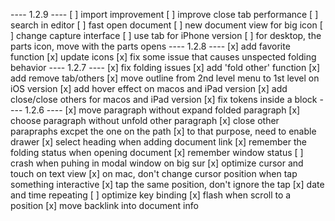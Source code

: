 ---- 1.2.9 ----
[ ] import improvement
[ ] improve close tab performance
[ ] search in editor
[ ] fast open document
[ ] new document view for big icon
[ ] change capture interface
[ ] use tab for iPhone version
[ ] for desktop, the parts icon, move with the parts opens
---- 1.2.8 ----
[x] add favorite function
[x] update icons
[x] fix some issue that causes unspected folding behavior
---- 1.2.7 ----
[x] fix folding issues
[x] add 'fold other' function
[x] add remove tab/others
[x] move outline from 2nd level menu to 1st level on iOS version
[x] add hover effect on macos and iPad version
[x] add close/close others for macos and iPad version
[x] fix tokens inside a block
---- 1.2.6 ----
[x] move paragraph without expand folded paragraph
[x] choose paragraph without unfold other paragraph
[x] close other parapraphs excpet the one on the path
[x] to that purpose, need to enable drawer
[x] select heading when adding document link
[x] remember the folding status when opening document
[x] remember window status
[ ] crash when puhing in modal window on big sur
[x] optimize cursor and touch on text view
  [x] on mac, don't change cursor position when tap something interactive
  [x] tap the same position, don't ignore the tap 
[x] date and time repeating
[ ] optimize key binding
[x] flash when scroll to a position
[x] move backlink into document info
